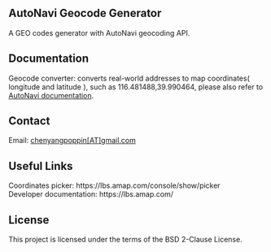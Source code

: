 <h2>AutoNavi Geocode Generator</h2>
<p>A GEO codes generator with AutoNavi geocoding API.</p>

<h2>Documentation</h2>
<p>
  Geocode converter: converts real-world addresses to map coordinates( longitude and latitude ), such as 116.481488,39.990464, please also refer to 
  <a target="_blank" href="https://lbs.amap.com/api/webservice/guide/api/georegeo">AutoNavi documentation</a>.
</p>

<h2>Contact</h2>
<p>
  Email: <a href="mailto:chenyangpoppin@gmail.com">chenyangpoppin[AT]gmail.com</a>
</p>

<h2>Useful Links</h2>
<p>
  Coordinates picker: https://lbs.amap.com/console/show/picker
  <br/>
  Developer documentation: https://lbs.amap.com/
</p>

<h2>License</h2>
<p>
  This project is licensed under the terms of the BSD 2-Clause License.
</p>

